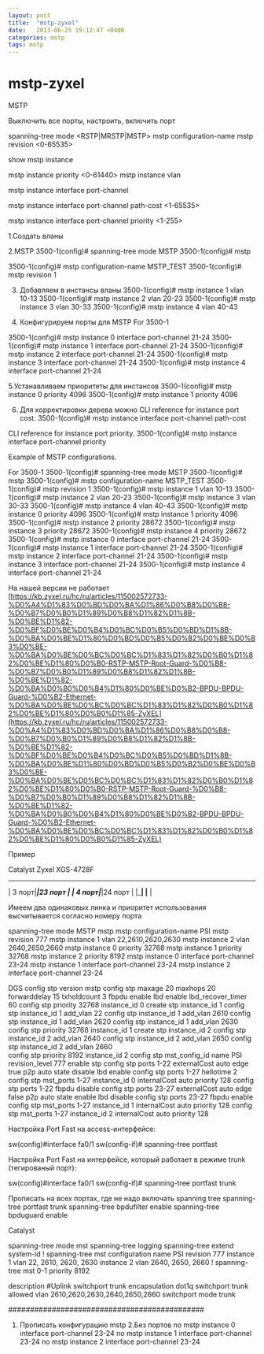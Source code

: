 ```yaml
---
layout: post
title:  "mstp-zyxel"
date:   2013-06-25 19:12:47 +0400
categories: mstp
tags: mstp
---
```


# mstp-zyxel
MSTP
    

Выключить все порты, настроить, включить порт


spanning-tree mode <RSTP|MRSTP|MSTP> 
mstp configuration-name <name> 
mstp revision <0-65535> 


show mstp instance <number> 

mstp instance <number> priority <0-61440>
mstp instance <number> vlan <vlan-list>

mstp instance <number> interface port-channel <port-list>

mstp instance <number> interface port-channel <port-list> path-cost <1-65535>

mstp instance <number> interface port-channel <port-list> priority <1-255>


1.Создать вланы

2.MSTP
3500-1(config)# spanning-tree mode MSTP
3500-1(config)# mstp

3500-1(config)# mstp configuration-name MSTP_TEST
3500-1(config)# mstp revision 1

3. Добавляем в инстансы вланы
3500-1(config)# mstp instance 1 vlan 10-13
3500-1(config)# mstp instance 2 vlan 20-23
3500-1(config)# mstp instance 3 vlan 30-33
3500-1(config)# mstp instance 4 vlan 40-43

4. Конфигурируем порты для MSTP
For 3500-1

3500-1(config)# mstp instance 0 interface port-channel 21-24
3500-1(config)# mstp instance 1 interface port-channel 21-24
3500-1(config)# mstp instance 2 interface port-channel 21-24
3500-1(config)# mstp instance 3 interface port-channel 21-24
3500-1(config)# mstp instance 4 interface port-channel 21-24

5.Устанавливаем приоритеты для инстансов
3500-1(config)# mstp instance 0 priority 4096
3500-1(config)# mstp instance 1 priority 4096

6. Для корректировки дерева можно
CLI reference for instance port cost.
3500-1(config)# mstp instance interface port-channel path-cost

CLI reference for instance port priority.
3500-1(config)# mstp instance interface port-channel priority



Example of MSTP configurations.

For 3500-1
3500-1(config)# spanning-tree mode MSTP
3500-1(config)# mstp
3500-1(config)# mstp configuration-name MSTP_TEST
3500-1(config)# mstp revision 1
3500-1(config)# mstp instance 1 vlan 10-13
3500-1(config)# mstp instance 2 vlan 20-23
3500-1(config)# mstp instance 3 vlan 30-33
3500-1(config)# mstp instance 4 vlan 40-43
3500-1(config)# mstp instance 0 priority 4096
3500-1(config)# mstp instance 1 priority 4096
3500-1(config)# mstp instance 2 priority 28672
3500-1(config)# mstp instance 3 priority 28672
3500-1(config)# mstp instance 4 priority 28672
3500-1(config)# mstp instance 0 interface port-channel 21-24
3500-1(config)# mstp instance 1 interface port-channel 21-24
3500-1(config)# mstp instance 2 interface port-channel 21-24
3500-1(config)# mstp instance 3 interface port-channel 21-24
3500-1(config)# mstp instance 4 interface port-channel 21-24







На нашей версии не работает
[https://kb.zyxel.ru/hc/ru/articles/115002572733-%D0%A4%D1%83%D0%BD%D0%BA%D1%86%D0%B8%D0%B8-%D0%B7%D0%B0%D1%89%D0%B8%D1%82%D1%8B-%D0%BE%D1%82-%D0%BF%D0%BE%D0%B4%D0%BC%D0%B5%D0%BD%D1%8B-%D0%BA%D0%BE%D1%80%D0%BD%D0%B5%D0%B2%D0%BE%D0%B3%D0%BE-%D0%BA%D0%BE%D0%BC%D0%BC%D1%83%D1%82%D0%B0%D1%82%D0%BE%D1%80%D0%B0-RSTP-MSTP-Root-Guard-%D0%B8-%D0%B7%D0%B0%D1%89%D0%B8%D1%82%D1%8B-%D0%BE%D1%82-%D0%BA%D0%B0%D0%B4%D1%80%D0%BE%D0%B2-BPDU-BPDU-Guard-%D0%B2-Ethernet-%D0%BA%D0%BE%D0%BC%D0%BC%D1%83%D1%82%D0%B0%D1%82%D0%BE%D1%80%D0%B0%D1%85-ZyXEL](https://kb.zyxel.ru/hc/ru/articles/115002572733-%D0%A4%D1%83%D0%BD%D0%BA%D1%86%D0%B8%D0%B8-%D0%B7%D0%B0%D1%89%D0%B8%D1%82%D1%8B-%D0%BE%D1%82-%D0%BF%D0%BE%D0%B4%D0%BC%D0%B5%D0%BD%D1%8B-%D0%BA%D0%BE%D1%80%D0%BD%D0%B5%D0%B2%D0%BE%D0%B3%D0%BE-%D0%BA%D0%BE%D0%BC%D0%BC%D1%83%D1%82%D0%B0%D1%82%D0%BE%D1%80%D0%B0-RSTP-MSTP-Root-Guard-%D0%B8-%D0%B7%D0%B0%D1%89%D0%B8%D1%82%D1%8B-%D0%BE%D1%82-%D0%BA%D0%B0%D0%B4%D1%80%D0%BE%D0%B2-BPDU-BPDU-Guard-%D0%B2-Ethernet-%D0%BA%D0%BE%D0%BC%D0%BC%D1%83%D1%82%D0%B0%D1%82%D0%BE%D1%80%D0%B0%D1%85-ZyXEL)

























Пример

Сatalyst						Zyxel XGS-4728F
_______________________				  _____________________
|		3 порт|___________________________|23 порт		|
|		4 порт|___________________________|24 порт		|
|_____________________|				  |____________________ |



Имеем два одинаковых линка и приоритет использования высчитывается согласно номеру порта


spanning-tree mode MSTP
mstp
mstp configuration-name PSI
mstp revision 777
mstp instance 1 vlan 22,2610,2620,2630
mstp instance 2 vlan 2640,2650,2660
mstp instance 0 priority 32768
mstp instance 1 priority 32768
mstp instance 2 priority 8192
mstp instance 0 interface port-channel 23-24
mstp instance 1 interface port-channel 23-24
mstp instance 2 interface port-channel 23-24







DGS
 config stp version mstp
 config stp maxage 20 maxhops 20 forwarddelay 15 txholdcount 3 fbpdu enable lbd enable lbd_recover_timer 60
 config stp priority 32768 instance_id 0 
 create stp instance_id 1 
 config stp instance_id 1 add_vlan 22
 config stp instance_id 1 add_vlan 2610
 config stp instance_id 1 add_vlan 2620
 config stp instance_id 1 add_vlan 2630
 config stp priority 32768 instance_id 1 
 create stp instance_id 2 
 config stp instance_id 2 add_vlan 2640
 config stp instance_id 2 add_vlan 2650
 config stp instance_id 2 add_vlan 2660                                         
 config stp priority 8192 instance_id 2 
 config stp mst_config_id name PSI revision_level 777
 enable stp
 config stp ports 1-22 externalCost auto  edge true p2p auto state disable lbd enable
 config stp ports 1-27 hellotime 2 
 config stp mst_ports 1-27 instance_id 0 internalCost auto priority 128
config stp ports 1-22 fbpdu disable
 config stp ports 23-27 externalCost auto  edge false p2p auto state enable lbd disable
config stp ports 23-27 fbpdu enable
 config stp mst_ports 1-27 instance_id 1 internalCost auto priority 128
 config stp mst_ports 1-27 instance_id 2 internalCost auto priority 128








Настройка Port Fast на access-интерфейсе:

sw(config)#interface fa0/1
sw(config-if)# spanning-tree portfast

Настройка Port Fast на интерфейсе, который работает в режиме trunk (тегированый порт):

sw(config)#interface fa0/1
sw(config-if)# spanning-tree portfast trunk




Прописать на всех портах, где не надо включать spanning tree
 spanning-tree portfast trunk
 spanning-tree bpdufilter enable
 spanning-tree bpduguard enable




Catalyst

spanning-tree mode mst
spanning-tree logging
spanning-tree extend system-id
!
spanning-tree mst configuration
 name PSI
 revision 777
 instance 1 vlan 22, 2610, 2620, 2630
 instance 2 vlan 2640, 2650, 2660
!
spanning-tree mst 0-1 priority 8192



 description #Uplink
 switchport trunk encapsulation dot1q
 switchport trunk allowed vlan 2610,2620,2630,2640,2650,2660
 switchport mode trunk


 
 
 
 
 
 #############################################
 1. Прописать конфигурацию mstp
 2.Без портов
 no mstp instance 0 interface port-channel 23-24
no mstp instance 1 interface port-channel 23-24
no mstp instance 2 interface port-channel 23-24
